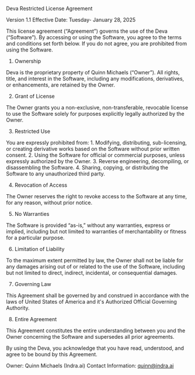 Deva Restricted License Agreement

Version 1.1
Effective Date: Tuesday- January 28, 2025

This license agreement (“Agreement”) governs the use of the Deva (“Software”). By accessing or using the Software, you agree to the terms and conditions set forth below. If you do not agree, you are prohibited from using the Software.

1. Ownership

Deva is the proprietary property of Quinn Michaels (“Owner”). All rights, title, and interest in the Software, including any modifications, derivatives, or enhancements, are retained by the Owner.

2. Grant of License

The Owner grants you a non-exclusive, non-transferable, revocable license to use the Software solely for purposes explicitly legally authorized by the Owner.

3. Restricted Use

You are expressly prohibited from:
	1.	Modifying, distributing, sub-licensing, or creating derivative works based on the Software without prior written consent.
	2.	Using the Software for official or commercial purposes, unless expressly authorized by the Owner.
	3.	Reverse engineering, decompiling, or disassembling the Software.
	4.	Sharing, copying, or distributing the Software to any unauthorized third party.

4. Revocation of Access

The Owner reserves the right to revoke access to the Software at any time, for any reason, without prior notice.

5. No Warranties

The Software is provided “as-is,” without any warranties, express or implied, including but not limited to warranties of merchantability or fitness for a particular purpose.

6. Limitation of Liability

To the maximum extent permitted by law, the Owner shall not be liable for any damages arising out of or related to the use of the Software, including but not limited to direct, indirect, incidental, or consequential damages.

7. Governing Law

This Agreement shall be governed by and construed in accordance with the laws of United States of America and it's Authorized Official Governing Authority.

8. Entire Agreement

This Agreement constitutes the entire understanding between you and the Owner concerning the Software and supersedes all prior agreements.

By using the Deva, you acknowledge that you have read, understood, and agree to be bound by this Agreement.

Owner: Quinn Michaels (Indra.ai)
Contact Information: quinn@indra.ai

